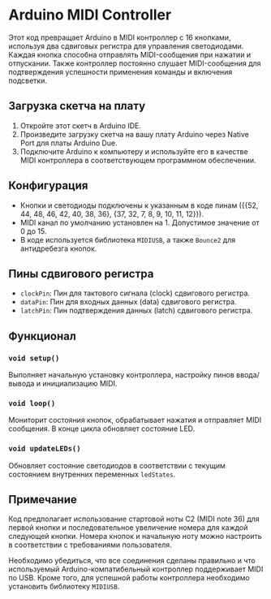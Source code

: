 # Arduino MIDI Controller

Этот код превращает Arduino в MIDI контроллер с 16 кнопками, используя два сдвиговых регистра для управления светодиодами. Каждая кнопка способна отправлять MIDI-сообщения при нажатии и отпускании. Также контроллер постоянно слушает MIDI-сообщения для подтверждения успешности применения команды и включения подсветки.

## Загрузка скетча на плату

1. Откройте этот скетч в Arduino IDE.
2. Произведите загрузку скетча на вашу плату Arduino через Native Port для платы Arduino Due.
3. Подключите Arduino к компьютеру и используйте его в качестве MIDI контроллера в соответствующем программном обеспечении.

## Конфигурация

- Кнопки и светодиоды подключены к указанным в коде пинам ({{52, 44, 48, 46, 42, 40, 38, 36}, {37, 32, 7, 8, 9, 10, 11, 12}}).
- MIDI канал по умолчанию установлен на 1. Допустимое значение от 0 до 15.
- В коде используется библиотека `MIDIUSB`, а также `Bounce2` для антидребезга кнопок.

## Пины сдвигового регистра

- `clockPin`: Пин для тактового сигнала (clock) сдвигового регистра.
- `dataPin`: Пин для входных данных (data) сдвигового регистра.
- `latchPin`: Пин подтверждения данных (latch) сдвигового регистра.

## Функционал

### `void setup()`

Выполняет начальную установку контроллера, настройку пинов ввода/вывода и инициализацию MIDI.

### `void loop()`

Мониторит состояния кнопок, обрабатывает нажатия и отправляет MIDI сообщения. В конце цикла обновляет состояние LED.

### `void updateLEDs()`

Обновляет состояние светодиодов в соответствии с текущим состоянием внутренних переменных `ledStates`.

## Примечание

Код предполагает использование стартовой ноты C2 (MIDI note 36) для первой кнопки и последовательное увеличение номера для каждой следующей кнопки. Номера кнопок и начальную ноту можно настроить в соответствии с требованиями пользователя.

Необходимо убедиться, что все соединения сделаны правильно и что используемый Arduino-компатибельный контроллер поддерживает MIDI по USB. Кроме того, для успешной работы контроллера необходимо установить библиотеку `MIDIUSB`.